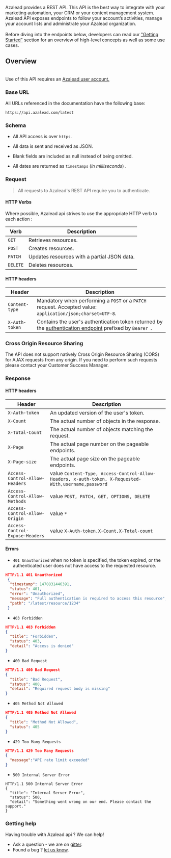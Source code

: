 Azalead provides a REST API. This API is the best way to integrate with your marketing automation, your CRM or your content management system.
Azalead API exposes endpoints to follow your account’s activities, manage your account lists and administrate your Azalead organization.
<br/><br/>
Before diving into the endpoints below, developers can read our <a href="https://developers.azalead.com/rest-api-getting-started" target="_parent">"Getting Started"</a> section for an overview of high-level concepts as well as some use cases.

## Overview
<br/>Use of this API requires an <a href="http://go.azalead.com/l/85062/2015-09-23/bqfw7" target="_blank">Azalead user account.</a>

<span id="api-_-BaseURL"/>

### Base URL
All URLs referenced in the documentation have the following base:

````
https://api.azalead.com/latest
````

<span id="api-_-Schema"/>

### Schema

-   All API access is over `https`.

-   All data is sent and received as JSON.

-   Blank fields are included as null instead of being omitted.

-   All dates are returned as `timestamps` (_in milliseconds_) .

<span id="api-_-Request"/>

### Request
> All requests to Azalead's REST API require you to authenticate.

#### HTTP Verbs

Where possible, Azalead api strives to use the appropriate HTTP verb to each action :

| **Verb**    | **Description** |
| ----------- |----------------------------------------|
| `GET`       | Retrieves resources. |
| `POST`      | Creates  resources. |
| `PATCH`     | Updates resources with a partial JSON data. |
| `DELETE`    | Deletes resources. |

####  HTTP headers

| **Header**     | **Description** |
| -------------- |----------------------------------------|
| `Content-type` | Mandatory when performing a `POST` or a `PATCH` request. Accepted value: `application/json;charset=UTF-8`.|
| `X-Auth-token` | Contains the user's authentication  token returned by the <a href="#api-Authentication">authentication endpoint</a> prefixed by `Bearer `.|


### Cross Origin Resource Sharing

The API does not support natively Cross Origin Resource Sharing (CORS) for AJAX requests from any origin. If you need to perform such requests please contact your Customer Success Manager.

<span id="api-_-Response"/>

### Response

####  HTTP headers

| **Header**     | **Description** |
| -------------- |----------------------------------------|
| `X-Auth-token` | An updated version of the user's token. |
| `X-Count`      | The actual number of objects in the response. |
| `X-Total-Count`| The actual number of objects matching the request. |
| `X-Page`       | The actual page number on the pageable endpoints. |
| `X-Page-size`  | The actual page size on the pageable endpoints. |
| `Access-Control-Allow-Headers ` | value `Content-Type, Access-Control-Allow-Headers, x-auth-token, X-Requested-With,username,password` |
| `Access-Control-Allow-Methods` | value `POST, PATCH, GET, OPTIONS, DELETE`|
| `Access-Control-Allow-Origin` | value `*` |
| `Access-Control-Expose-Headers ` | value `X-Auth-token,X-Count,X-Total-count` |


#### Errors

-   `401 Unauthorized` when no token is specified, the token expired, or the authenticated user does not have access to the requested resource.

```` JSON
HTTP/1.1 401 Unauthorized
 {
  "timestamp": 1470831446391,
  "status": 401,
  "error": "Unauthorized",
  "message": "Full authentication is required to access this resource",
  "path": "/latest/resource/1234"
 }
````

-   `403 Forbidden`

```` JSON
HTTP/1.1 403 Forbidden
{
  "title": "Forbidden",
  "status": 403,
  "detail": "Access is denied"
}
````

-   `400 Bad Request`  

````JSON
HTTP/1.1 400 Bad Request
{
  "title": "Bad Request",
  "status": 400,
  "detail": "Required request body is missing"
}
````

-   `405 Method Not Allowed`

````JSON
HTTP/1.1 405 Method Not Allowed
{
  "title": "Method Not Allowed",
  "status": 405
}
````

-   `429 Too Many Requests`

````JSON
HTTP/1.1 429 Too Many Requests
{
  "message":"API rate limit exceeded"
}
````

-   `500 Internal Server Error`

````
HTTP/1.1 500 Internal Server Error
{
  "title": "Internal Server Error",
  "status": 500,
  "detail": "Something went wrong on our end. Please contact the support."
}
````




<span id="api-_-Help"/>

### Getting help

Having trouble with Azalead api ? We can help!
-   Ask a question - we are on <a href="https://gitter.im/azalead/azalead-api" target="_blank">gitter</a>.
-   Found a bug ?  <a href="https://github.com/Azalead/azalead.github.io/issues" target="_blank">let us know</a>.
